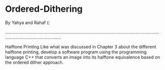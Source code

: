 # Ordered-Dithering
By Yahya and Rahaf (:


.........................................................................................................................................................................


Halftone Printing
Like what was discussed in Chapter 3 about the different halftone printing, develop a software program using the programming language C++ that converts an image into its halftone equivalence based on the ordered dither approach.
